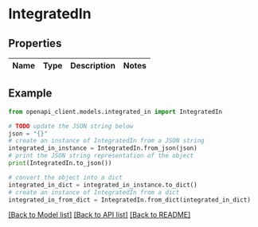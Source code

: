# IntegratedIn


## Properties

Name | Type | Description | Notes
------------ | ------------- | ------------- | -------------

## Example

```python
from openapi_client.models.integrated_in import IntegratedIn

# TODO update the JSON string below
json = "{}"
# create an instance of IntegratedIn from a JSON string
integrated_in_instance = IntegratedIn.from_json(json)
# print the JSON string representation of the object
print(IntegratedIn.to_json())

# convert the object into a dict
integrated_in_dict = integrated_in_instance.to_dict()
# create an instance of IntegratedIn from a dict
integrated_in_from_dict = IntegratedIn.from_dict(integrated_in_dict)
```
[[Back to Model list]](../README.md#documentation-for-models) [[Back to API list]](../README.md#documentation-for-api-endpoints) [[Back to README]](../README.md)


